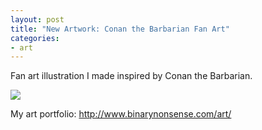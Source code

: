 ```yaml
---
layout: post
title: "New Artwork: Conan the Barbarian Fan Art"
categories:
- art
---
```


<p>
Fan art illustration I made inspired by Conan the Barbarian.
</p>


<p>
<img src="http://www.binarynonsense.com/imgs/art/full/alvaro-garcia-conan-82-01-reducedforweb.jpg" class="tall-img" />
</p>


<p>My art portfolio: <a href="http://www.binarynonsense.com/art/">http://www.binarynonsense.com/art/</a></p>
